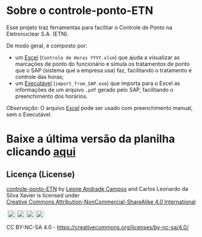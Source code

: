 # Sobre o controle-ponto-ETN

Esse projeto traz ferramentas para facilitar o Controle de Ponto na Eletronuclear S.A. (ETN).

De modo geral, é composto por:
- um <ins>Excel</ins> (`Controle de Horas YYYY.xlsm`) que ajuda a visualizar as marcações de ponto do funcionário e simula os tratamentos de ponto que o SAP (sistema que a empresa usa) faz, facilitando o tratamento e controle das horas;
- um <ins>Executável</ins> (`import_from_SAP.exe`) que importa para o Excel as informações de um arquivo `.pdf` gerado pelo SAP, facilitando o preenchimento dos horários.

_Observação:_ O arquivo <ins>Excel</ins> pode ser usado com preenchimento manual, sem o Executável.

# Baixe a última versão da planilha clicando [aqui](https://github.com/LeoneAC/controle-ponto-ETN/releases/latest)

## Licença (License)

<p xmlns:cc="http://creativecommons.org/ns#" xmlns:dct="http://purl.org/dc/terms/"><a property="dct:title" rel="cc:attributionURL" href="https://github.com/LeoneAC/controle-ponto-ETN.git">controle-ponto-ETN</a> by <a rel="cc:attributionURL dct:creator" property="cc:attributionName" href="https://github.com/LeoneAC">Leone Andrade Campos</a> and Carlos Leonardo da Silva Xavier is licensed under <a href="https://creativecommons.org/licenses/by-nc-sa/4.0/?ref=chooser-v1" target="_blank" rel="license noopener noreferrer" style="display:inline-block;">Creative Commons Attribution-NonCommercial-ShareAlike 4.0 International

<img style="height:22px!important;margin-left:3px;vertical-align:text-bottom;" src="https://mirrors.creativecommons.org/presskit/icons/cc.svg?ref=chooser-v1" alt=""><img style="height:22px!important;margin-left:3px;vertical-align:text-bottom;" src="https://mirrors.creativecommons.org/presskit/icons/by.svg?ref=chooser-v1" alt=""><img style="height:22px!important;margin-left:3px;vertical-align:text-bottom;" src="https://mirrors.creativecommons.org/presskit/icons/nc.svg?ref=chooser-v1" alt=""><img style="height:22px!important;margin-left:3px;vertical-align:text-bottom;" src="https://mirrors.creativecommons.org/presskit/icons/sa.svg?ref=chooser-v1" alt=""></a>

CC BY-NC-SA 4.0 - https://creativecommons.org/licenses/by-nc-sa/4.0/</p>